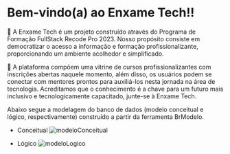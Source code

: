 # Bem-vindo(a) ao Enxame Tech!!

🐝 A Enxame Tech é um projeto construído através do Programa de Formação FullStack Recode Pro 2023. Nosso propósito
consiste em democratizar o acesso a informação e formação profissionalizante, proporcionando um ambiente acolhedor e
simplificado.

🍯 A plataforma compõem uma vitrine de cursos profissionalizantes com inscrições abertas naquele momento, além disso, os
usuários podem se conectar com mentores prontos para auxiliá-los nesta jornada na área de tecnologia. Acreditamos que o
conhecimento é a chave para um futuro mais inclusivo e tecnologicamente capacitado, junte-se à Enxame Tech.

Abaixo segue a modelagem do banco de dados (modelo conceitual e lógico, respectivamente) construído a partir da
ferramenta BrModelo.
- Conceitual
  ![modeloConceitual](https://github.com/EnxameTech/Enxame-Tech/assets/102906471/0bbad050-da1c-45ac-99d9-721d9586ffdb)

- Lógico
  ![modeloLogico](https://github.com/EnxameTech/Enxame-Tech/assets/102906471/ba39cbfa-32c8-40cd-bd2c-189887d343c8)


